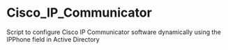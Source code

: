 # Cisco_IP_Communicator
Script to configure Cisco IP Communicator software dynamically using the IPPhone field in Active Directory
